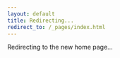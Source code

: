 ```yaml
---
layout: default
title: Redirecting...
redirect_to: /_pages/index.html
---
```


Redirecting to the new home page...
